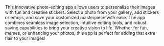 This innovative photo-editing app allows users to personalize their images with fun and creative stickers. Select a photo from your gallery, add stickers or emojis, and save your customized masterpiece with ease. The app combines seamless image selection, intuitive editing tools, and robust saving capabilities to bring your creative vision to life. Whether for fun, memes, or enhancing your photos, this app is perfect for adding that extra flair to your images!